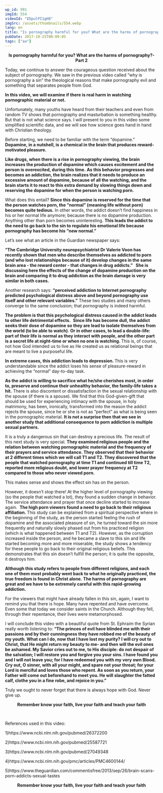```yaml
---
wp_id: 991
imgId: 554
videoId: "EDpulPI1gH8"
imgSrc: /assets/thumbnails/554.webp
lang: en
title: "Is pornography harmful for you? What are the harms of pornography?- Part 2"
pubDate: 2017-10-25T00:09:05
tags: ["aa"]
---
```


<p style="text-align: center;"><strong>Is pornography harmful for you? What are the harms of pornography?- Part 2</strong></p>
<p>Today, we continue to answer the courageous question received about the subject of pornography. We saw in the previous video called “why is pornography a sin” the theological reasons that make pornography evil and something that separates people from God.</p>
<p><strong>In this video, we will examine if there is real harm in watching pornographic material or not.</strong></p>
<p>Unfortunately, many youths have heard from their teachers and even from random TV shows that pornography and masturbation is something healthy. But that is not what science says. I will present to you in this video some simplified scientific data, and we will see how science goes hand in hand with Christian theology.</p>
<p>Before starting, we need to be familiar with the term “dopamine.” <strong>Dopamine, in a nutshell, is a chemical in the brain that produces reward-motivated pleasure.</strong></p>
<p><strong>Like drugs, when there is a rise in pornography viewing, the brain increases the production of dopamine which causes excitement and the person is overexcited, during this time.</strong> <strong>As this behavior progresses and becomes an addiction, the brain realizes that it needs to produce an excessive amount of dopamine, because of all the watching, and the brain starts it to react to this extra demand by slowing things down and reserving the dopamine for when the person is watching porn. </strong></p>
<p>What does this entail? <strong>Since this dopamine is reserved for the time that the person watches porn, the “normal” (meaning life without porn) becomes quite tedious.</strong> In other words, the addict doesn’t find happiness in his or her normal life anymore; because there is no dopamine production. Anything other than porn becomes uninteresting. <strong>This leads the addict to the need to go back to the sin to regulate his emotional life because pornography has become his “new normal.”</strong></p>
<p>Let’s see what an article in the Guardian newspaper says:</p>
<p><strong>“The Cambridge University neuropsychiatrist Dr Valerie Voon has recently shown that men who describe themselves as addicted to porn (and who lost relationships because of it) develop changes in the same brain area - the reward center - that changes in drug addicts.”   She is discussing here the effects of the change of dopamine production on the brain and comparing it to drug addiction as the brain damage is very similar in both cases. </strong></p>
<p>Another research says: <strong>“perceived addiction to Internet pornography predicted psychological distress above and beyond pornography use itself and other relevant variables.”</strong> These two studies and many others converge to the same conclusion; that pornography is indeed harmful.</p>
<p><strong>The problem is that this psychological distress caused in the addict leads to other life detrimental effects.</strong>  <strong>Since life has become dull, the addict seeks their dose of dopamine so they are lead to isolate themselves from the world (to be able to watch)</strong>. <strong>Or in other cases, to lead a double-life: part of their life is normal as they interact with people, and the other part is a secret life at night-time or when no one is watching. </strong>This is, of course, not how God intended us to live as He created us as relational beings that are meant to live a purposeful life.</p>
<p><strong>In extreme cases, this addiction leads to depression. </strong>This is very understandable since the addict loses his sense of pleasure-reward in achieving the “normal” day-to-day task.</p>
<p><strong>As the addict is willing to sacrifice what he/she cherishes most, in order to, preserve and continue their unhealthy behavior, the family-life takes a hit.</strong> There is also discontent or dissatisfaction in the sexual relationship with the spouse (if there is a spouse). We find that this God-given-gift that should be used for experiencing intimacy with the spouse, in holy matrimony, has been, ironically, transformed into the reason the addict rejects the spouse, since he or she is not as “perfect” as what is being seen in the pornographic material. <strong>It is not a surprise then that we see in another study that additional consequence to porn addiction is multiple sexual partners.</strong></p>
<p>It is a truly a dangerous sin that can destroy a precious life. The result of this next study is very special. <strong>They examined religious people and the relation between watching pornographic material and the frequency of their prayers and service attendance. They observed that their behavior at 2 different times which we will call T1 and T2. They discovered that the people that watched pornography at time T1 and continued till time T2, reported more religious doubt, and lower prayer frequency at T2 compared to those who never viewed porn. </strong></p>
<p>This makes sense and shows the effect sin has on the person.</p>
<p>However, it doesn’t stop there! At the higher level of pornography viewing (so the people that watched a lot), they found a sudden change in behavior. The service attendance and prayer that once decline started to increase again.  <strong>The high porn viewers found a need to go back to their religious affiliation. </strong>This study can be explained from a spiritual perspective where in the beginning of the study, as the person started feeling the rush of dopamine and the associated pleasure of sin, he turned toward the sin more frequently and naturally slowly phased out from his practiced religion (which is what happened between T1 and T2). However, as the corruption increased inside the person, and he became a slave to this sin and life started becoming more and more miserable, the study shows a tendency for these people to go back to their original religious beliefs. This demonstrates that this sin doesn’t fulfill the person; it is quite the opposite, it destroys him.</p>
<p><strong>Although this study refers to people from different religions, and each one of them most probably went back to what he originally practiced, the true freedom is found in Christ alone.</strong> <strong>The harms of pornography are great and we have to be extremely careful with this rapid-growing addiction.</strong></p>
<p>For the viewers that might have already fallen in this sin, again, I want to remind you that there is hope. Many have repented and have overcome. Even some that today we consider saints in the Church. Although they fell, through their repentance, their lives were metamorphosed.</p>
<p>I will conclude this video with a beautiful quote from St. Ephraim the Syrian really worth listening to: <strong>“The princes of evil have blinded me with their passions and by their cunningness they have robbed me of the beauty of my youth. What can I do, now that I have lost my purity? I will cry out to Christ, that He might return my beauty to me- and then will the evil ones be ashamed. My Savior cries out to me, to His disciple: do not despair of the salvation; I will restore you and forgive you your sins. I have found you and I will not leave you; for I have redeemed you with my very own Blood. Cry out, O sinner, with all your might, and spare not your throat; for your Lord is merciful and loves those who repent. As soon as you return, your Father will come out beforehand to meet you. He will slaughter the fatted calf, clothe you in a fine robe, and rejoice in you.”</strong></p>
<p>Truly we ought to never forget that there is always hope with God. Never give up.</p>
<p style="text-align: center;" align="center"><strong>Remember know your faith, live your faith and teach your faith</strong></p>
<p>&nbsp;</p>
<p>References used in this video:</p>
<p>1)https://www.ncbi.nlm.nih.gov/pubmed/26372200</p>
<p>2)https://www.ncbi.nlm.nih.gov/pubmed/25587721</p>
<p>3)https://www.ncbi.nlm.nih.gov/pubmed/27049348</p>
<p>4)https://www.ncbi.nlm.nih.gov/pmc/articles/PMC4600144/</p>
<p>5)https://www.theguardian.com/commentisfree/2013/sep/26/brain-scans-porn-addicts-sexual-tastes</p>
<p style="text-align: center;"><strong>Remember know your faith, live your faith and teach your faith</strong></p>
